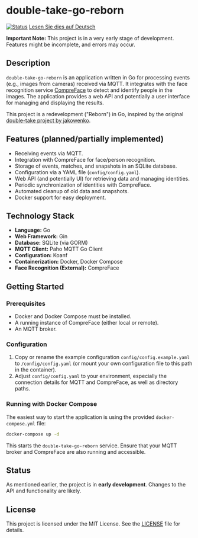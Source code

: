 # double-take-go-reborn

[![Status](https://img.shields.io/badge/status-early_development-orange.svg)](https://shields.io/)
[Lesen Sie dies auf Deutsch](README.de.md)

**Important Note:** This project is in a very early stage of development. Features might be incomplete, and errors may occur.

## Description

`double-take-go-reborn` is an application written in Go for processing events (e.g., images from cameras) received via MQTT. It integrates with the face recognition service [CompreFace](https://github.com/exadel-inc/CompreFace) to detect and identify people in the images. The application provides a web API and potentially a user interface for managing and displaying the results.

This project is a redevelopment ("Reborn") in Go, inspired by the original [double-take project by jakowenko](https://github.com/jakowenko/double-take).

## Features (planned/partially implemented)

*   Receiving events via MQTT.
*   Integration with CompreFace for face/person recognition.
*   Storage of events, matches, and snapshots in an SQLite database.
*   Configuration via a YAML file (`config/config.yaml`).
*   Web API (and potentially UI) for retrieving data and managing identities.
*   Periodic synchronization of identities with CompreFace.
*   Automated cleanup of old data and snapshots.
*   Docker support for easy deployment.

## Technology Stack

*   **Language:** Go
*   **Web Framework:** Gin
*   **Database:** SQLite (via GORM)
*   **MQTT Client:** Paho MQTT Go Client
*   **Configuration:** Koanf
*   **Containerization:** Docker, Docker Compose
*   **Face Recognition (External):** CompreFace

## Getting Started

### Prerequisites

*   Docker and Docker Compose must be installed.
*   A running instance of CompreFace (either local or remote).
*   An MQTT broker.

### Configuration

1.  Copy or rename the example configuration `config/config.example.yaml` to `/config/config.yaml` (or mount your own configuration file to this path in the container).
2.  Adjust `config/config.yaml` to your environment, especially the connection details for MQTT and CompreFace, as well as directory paths.

### Running with Docker Compose

The easiest way to start the application is using the provided `docker-compose.yml` file:

```bash
docker-compose up -d
```

This starts the `double-take-go-reborn` service. Ensure that your MQTT broker and CompreFace are also running and accessible.

## Status

As mentioned earlier, the project is in **early development**. Changes to the API and functionality are likely.

## License

This project is licensed under the MIT License. See the [LICENSE](LICENSE) file for details.
